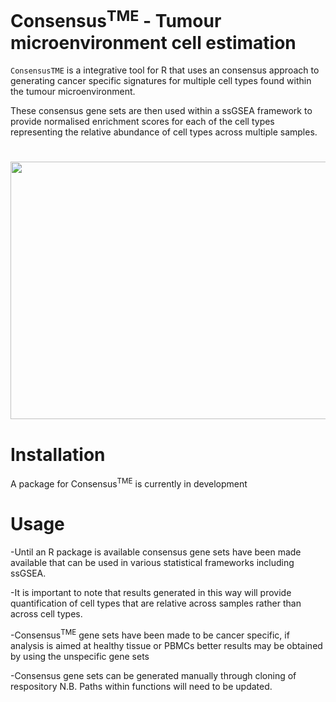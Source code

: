 # Consensus<sup>TME</sup> - Tumour microenvironment cell estimation 


`ConsensusTME` is a integrative tool for R that uses an consensus approach to generating cancer specific signatures for multiple cell types found within the tumour microenvironment. 

These consensus gene sets are then used within a ssGSEA framework to provide normalised enrichment scores for each of the cell types representing the relative abundance of cell types across multiple samples. 

#
<p align="center">
  <img src="https://github.com/cansysbio/ConsensusTME/blob/master/Overview.png" width="520" height="412"></div>
</p>

# Installation

A package for Consensus<sup>TME</sup> is currently in development 

# Usage

-Until an R package is available consensus gene sets have been made available that can be used in various statistical frameworks including ssGSEA. 

-It is important to note that results generated in this way will provide quantification of cell types that are relative across samples rather than across cell types.

-Consensus<sup>TME</sup> gene sets have been made to be cancer specific, if analysis is aimed at healthy tissue or PBMCs better results may be obtained by using the unspecific gene sets

-Consensus gene sets can be generated manually through cloning of respository N.B. Paths within functions will need to be updated.

